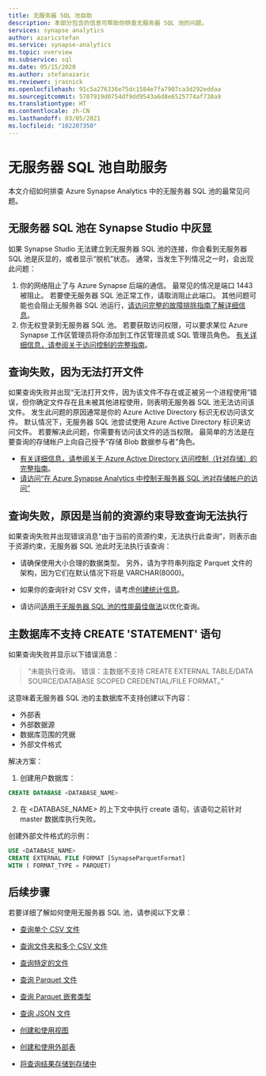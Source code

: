 ```yaml
---
title: 无服务器 SQL 池自助
description: 本部分包含的信息可帮助你排查无服务器 SQL 池的问题。
services: synapse analytics
author: azaricstefan
ms.service: synapse-analytics
ms.topic: overview
ms.subservice: sql
ms.date: 05/15/2020
ms.author: stefanazaric
ms.reviewer: jrasnick
ms.openlocfilehash: 91c5a276336e75dc1584e7fa7987ca3d292eddaa
ms.sourcegitcommit: 5707919d0754df9dd9543a6d8e6525774af738a9
ms.translationtype: HT
ms.contentlocale: zh-CN
ms.lasthandoff: 03/05/2021
ms.locfileid: "102207350"
---
```

# <a name="self-help-for-serverless-sql-pool"></a>无服务器 SQL 池自助服务

本文介绍如何排查 Azure Synapse Analytics 中的无服务器 SQL 池的最常见问题。

## <a name="serverless-sql-pool-is-grayed-out-in-synapse-studio"></a>无服务器 SQL 池在 Synapse Studio 中灰显

如果 Synapse Studio 无法建立到无服务器 SQL 池的连接，你会看到无服务器 SQL 池是灰显的，或者显示“脱机”状态。 通常，当发生下列情况之一时，会出现此问题：

1) 你的网络阻止了与 Azure Synapse 后端的通信。 最常见的情况是端口 1443 被阻止。 若要使无服务器 SQL 池正常工作，请取消阻止此端口。 其他问题可能也会阻止无服务器 SQL 池运行，[请访问完整的故障排除指南了解详细信息](../troubleshoot/troubleshoot-synapse-studio.md)。
2) 你无权登录到无服务器 SQL 池。 若要获取访问权限，可以要求某位 Azure Synapse 工作区管理员将你添加到工作区管理员或 SQL 管理员角色。 [有关详细信息，请参阅关于访问控制的完整指南](../security/synapse-workspace-access-control-overview.md)。

## <a name="query-fails-because-file-cannot-be-opened"></a>查询失败，因为无法打开文件

如果查询失败并出现“无法打开文件，因为该文件不存在或正被另一个进程使用”错误，但你确定文件存在且未被其他进程使用，则表明无服务器 SQL 池无法访问该文件。 发生此问题的原因通常是你的 Azure Active Directory 标识无权访问该文件。 默认情况下，无服务器 SQL 池尝试使用 Azure Active Directory 标识来访问文件。 若要解决此问题，你需要有访问该文件的适当权限。 最简单的方法是在要查询的存储帐户上向自己授予“存储 Blob 数据参与者”角色。 
- [有关详细信息，请参阅关于 Azure Active Directory 访问控制（针对存储）的完整指南](../../storage/common/storage-auth-aad-rbac-portal.md?toc=/azure/synapse-analytics/toc.json&bc=/azure/synapse-analytics/breadcrumb/toc.json)。 
- [请访问“在 Azure Synapse Analytics 中控制无服务器 SQL 池对存储帐户的访问”](develop-storage-files-storage-access-control.md)

## <a name="query-fails-because-it-cannot-be-executed-due-to-current-resource-constraints"></a>查询失败，原因是当前的资源约束导致查询无法执行 

如果查询失败并出现错误消息“由于当前的资源约束，无法执行此查询”，则表示由于资源约束，无服务器 SQL 池此时无法执行该查询： 

- 请确保使用大小合理的数据类型。 另外，请为字符串列指定 Parquet 文件的架构，因为它们在默认情况下将是 VARCHAR(8000)。 

- 如果你的查询针对 CSV 文件，请考虑[创建统计信息](develop-tables-statistics.md#statistics-in-serverless-sql-pool)。 

- 请访问[适用于无服务器 SQL 池的性能最佳做法](best-practices-sql-on-demand.md)以优化查询。  

## <a name="create-statement-is-not-supported-in-master-database"></a>主数据库不支持 CREATE 'STATEMENT' 语句

如果查询失败并显示以下错误消息：

> “未能执行查询。 错误：主数据不支持 CREATE EXTERNAL TABLE/DATA SOURCE/DATABASE SCOPED CREDENTIAL/FILE FORMAT。” 

这意味着无服务器 SQL 池的主数据库不支持创建以下内容：
  - 外部表
  - 外部数据源
  - 数据库范围的凭据
  - 外部文件格式

解决方案：

  1. 创建用户数据库：

```sql
CREATE DATABASE <DATABASE_NAME>
```

  2. 在 <DATABASE_NAME> 的上下文中执行 create 语句，该语句之前针对 master 数据库执行失败。 
  
  创建外部文件格式的示例：
    
```sql
USE <DATABASE_NAME>
CREATE EXTERNAL FILE FORMAT [SynapseParquetFormat] 
WITH ( FORMAT_TYPE = PARQUET)
```

## <a name="next-steps"></a>后续步骤

若要详细了解如何使用无服务器 SQL 池，请参阅以下文章：

- [查询单个 CSV 文件](query-single-csv-file.md)

- [查询文件夹和多个 CSV 文件](query-folders-multiple-csv-files.md)

- [查询特定的文件](query-specific-files.md)

- [查询 Parquet 文件](query-parquet-files.md)

- [查询 Parquet 嵌套类型](query-parquet-nested-types.md)

- [查询 JSON 文件](query-json-files.md)

- [创建和使用视图](create-use-views.md)

- [创建和使用外部表](create-use-external-tables.md)

- [将查询结果存储到存储中](create-external-table-as-select.md)
